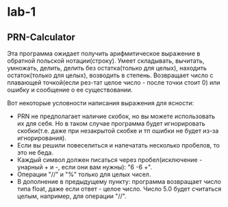 # lab-1

## PRN-Calculator

Эта программа ожидает получить арифмитическое выражение в обратной польской нотации(строку). Умеет складывать, вычитать, умножать, делить, делить без остатка(только для целых), находить остаток(только для целых), возводить в степень. Возвращает число с плавающей точкой(если рез-тат целое число - после точки стоит 0) или ошибку и сообщение о ее существовании.

Вот некоторые условности написания выражения для ясности:

+ PRN не предполагает наличие скобок, но вы можете использовать их для себя. Но в таком случае программа будет игнорировать скобки(т.е. даже при незакрытой скобке и тп ошибки не будет из-за игнорирования).
+ Если вы решили повеселиться и напечатать несколько пробелов, то это не беда.
+ Каждый символ должен писаться через пробел(исключение - унарный + и -, если они вам нужны): "6 -6 +".
+ Операции "//" и "%" только для целых чисел.
+ В дополнение в предыдущему пункту: программа возвращает число типа float, даже если ответ - целое число. Число 5.0 будет считаться целым, например, для операции "//".